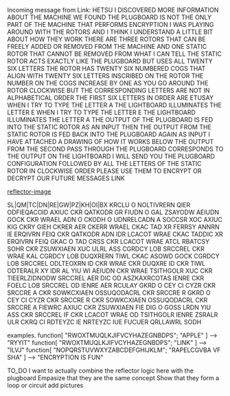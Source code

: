 Incoming message from Link:
<orig>
HETSU
I DISCOVERED MORE INFORMATION ABOUT THE MACHINE WE FOUND
THE PLUGBOARD IS NOT THE ONLY PART OF THE MACHINE THAT PERFORMS ENCRYPTION
I WAS PLAYING AROUND WITH THE ROTORS AND I THINK I UNDERSTAND A LITTLE BIT ABOUT HOW THEY WORK
THERE ARE THREE ROTORS THAT CAN BE FREELY ADDED OR REMOVED FROM THE MACHINE AND ONE STATIC ROTOR THAT CANNOT BE REMOVED
FROM WHAT I CAN TELL THE STATIC ROTOR ACTS EXACTLY LIKE THE PLUGBOARD BUT USES ALL TWENTY SIX LETTERS
THE ROTOR HAS TWENTY SIX NUMBERED COGS THAT ALIGN WITH TWENTY SIX LETTERS INSCRIBED ON THE ROTOR
THE NUMBER ON THE COGS INCREASE BY ONE AS YOU GO AROUND THE ROTOR CLOCKWISE BUT THE CORRESPONDING LETTERS ARE NOT IN ALPHABETICAL ORDER
THE FIRST SIX LETTERS IN ORDER ARE ETUSAY
WHEN I TRY TO TYPE THE LETTER A THE LIGHTBOARD ILLUMINATES THE LETTER E 
WHEN I TRY TO TYPE THE LETTER E THE LIGHTBOARD ILLUMINATES THE LETTER A
THE OUTPUT OF THE PLUGBOARD IS FED INTO THE STATIC ROTOR AS AN INPUT 
THEN THE OUTPUT FROM THE STATIC ROTOR IS FED BACK INTO THE PLUGBOARD AGAIN AS INPUT
I HAVE ATTACHED A DRAWING OF HOW IT WORKS BELOW
THE OUTPUT FROM THE SECOND PASS THROUGH THE PLUGBOARD CORRESPONDS TO THE OUTPUT ON THE LIGHTBOARD
I WILL SEND YOU THE PLUGBOARD CONFIGURATION FOLLOWED BY ALL THE LETTERS OF THE STATIC ROTOR IN CLOCKWISE ORDER 
PLEASE USE THEM TO ENCRYPT OR DECRYPT OUR FUTURE MESSAGES
LINK
<eom>

[reflector-image](images/reflector-flow)

SL|QM|TC|DN|RE|GW|PZ|KH|OI|BX
<trans>
KRCLU
O NOLTIVRERN QIER ODFIEQACOID AXIUC CKR QATKODR GR FIUDN
O GAL ZSAYODW AEIUDN GOCK CKR WRAEL ADN O CKODH O UDNRELCADN A SOCCSR XOC AXIUC KIG CKRY GIEH
CKRER AER CKERR WRAEL CKAC TAD XR FERRSY ANNRN IE ERQIVRN FEIQ CKR QATKODR ADN IDR LCACOT WRAE CKAC TADDIC XR ERQIVRN
FEIQ GKAC O TAD CRSS CKR LCACOT WRAE ATCL RBATCSY SOHR CKR ZSUWXIAEN XUC ULRL ASS CGRDCY LOB SRCCREL
CKR WRAE KAL CGRDCY LOB DUQXRERN TIWL CKAC ASOWD GOCK CGRDCY LOB SRCCREL ODLTEOXRN ID CKR WRAE
CKR DUQXRE ID CKR TIWL ODTERALR XY IDR AL YIU WI AEIUDN CKR WRAE TSITHGOLR XUC CKR TIEERLZIDNODW SRCCREL AER DIC OD ASZKAXRCOTAS IENRE
CKR FOELC LOB SRCCREL OD IENRE AER RCULAY
GKRD O CEY CI CYZR CKR SRCCRE A CKR SOWKCXIAEN OSSUQODACRL CKR SRCCRE R
GKRD O CEY CI CYZR CKR SRCCRE R CKR SOWKCXIAEN OSSUQODACRL CKR SRCCRE A
FIEWRC AXIUC CKR ZSUWXIAEN FIE DIG
O GOSS LRDN YIU ASS CKR SRCCREL IF CKR LCACOT WRAE OD TSITHGOLR IENRE ZSRALR ULR CKRQ CI RDTEYZC IE NRTEYZC IUE FUCUER QRLLAWRL
SODH
<eom>

examples.
function[ "RWOXTMUQLKJIFVCYHAZEGNBDPS"; "APPLE" ]                -->  "RYYIT"
function[ "RWOXTMUQLKJIFVCYHAZEGNBDPS"; "LINK"  ]                -->  "ILVJ"
function[ "NOPQRSTUVWXYZABCDEFGHIJKLM"; "RAPELCGVBA VF SHA" ]    -->  "ENCRYPTION IS FUN"


TO_DO 
I want to actually combine the reflector logic here with the plugboard
Empasize that they are the same concept
Show that they form a loop or circuit
add pictures


